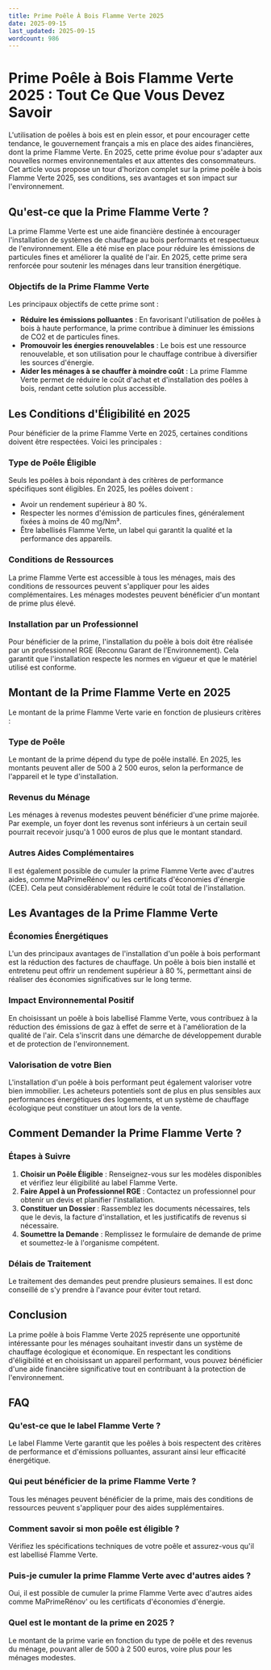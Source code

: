 ```yaml
---
title: Prime Poêle À Bois Flamme Verte 2025
date: 2025-09-15
last_updated: 2025-09-15
wordcount: 986
---
```


# Prime Poêle à Bois Flamme Verte 2025 : Tout Ce Que Vous Devez Savoir

L'utilisation de poêles à bois est en plein essor, et pour encourager cette tendance, le gouvernement français a mis en place des aides financières, dont la prime Flamme Verte. En 2025, cette prime évolue pour s'adapter aux nouvelles normes environnementales et aux attentes des consommateurs. Cet article vous propose un tour d'horizon complet sur la prime poêle à bois Flamme Verte 2025, ses conditions, ses avantages et son impact sur l'environnement.

## Qu'est-ce que la Prime Flamme Verte ?

La prime Flamme Verte est une aide financière destinée à encourager l'installation de systèmes de chauffage au bois performants et respectueux de l'environnement. Elle a été mise en place pour réduire les émissions de particules fines et améliorer la qualité de l'air. En 2025, cette prime sera renforcée pour soutenir les ménages dans leur transition énergétique.

### Objectifs de la Prime Flamme Verte

Les principaux objectifs de cette prime sont :

- **Réduire les émissions polluantes** : En favorisant l'utilisation de poêles à bois à haute performance, la prime contribue à diminuer les émissions de CO2 et de particules fines.
- **Promouvoir les énergies renouvelables** : Le bois est une ressource renouvelable, et son utilisation pour le chauffage contribue à diversifier les sources d'énergie.
- **Aider les ménages à se chauffer à moindre coût** : La prime Flamme Verte permet de réduire le coût d'achat et d'installation des poêles à bois, rendant cette solution plus accessible.

## Les Conditions d'Éligibilité en 2025

Pour bénéficier de la prime Flamme Verte en 2025, certaines conditions doivent être respectées. Voici les principales :

### Type de Poêle Éligible

Seuls les poêles à bois répondant à des critères de performance spécifiques sont éligibles. En 2025, les poêles doivent :

- Avoir un rendement supérieur à 80 %.
- Respecter les normes d'émission de particules fines, généralement fixées à moins de 40 mg/Nm³.
- Être labellisés Flamme Verte, un label qui garantit la qualité et la performance des appareils.

### Conditions de Ressources

La prime Flamme Verte est accessible à tous les ménages, mais des conditions de ressources peuvent s'appliquer pour les aides complémentaires. Les ménages modestes peuvent bénéficier d'un montant de prime plus élevé.

### Installation par un Professionnel

Pour bénéficier de la prime, l'installation du poêle à bois doit être réalisée par un professionnel RGE (Reconnu Garant de l’Environnement). Cela garantit que l'installation respecte les normes en vigueur et que le matériel utilisé est conforme.

## Montant de la Prime Flamme Verte en 2025

Le montant de la prime Flamme Verte varie en fonction de plusieurs critères :

### Type de Poêle

Le montant de la prime dépend du type de poêle installé. En 2025, les montants peuvent aller de 500 à 2 500 euros, selon la performance de l'appareil et le type d'installation.

### Revenus du Ménage

Les ménages à revenus modestes peuvent bénéficier d'une prime majorée. Par exemple, un foyer dont les revenus sont inférieurs à un certain seuil pourrait recevoir jusqu'à 1 000 euros de plus que le montant standard.

### Autres Aides Complémentaires

Il est également possible de cumuler la prime Flamme Verte avec d'autres aides, comme MaPrimeRénov' ou les certificats d'économies d'énergie (CEE). Cela peut considérablement réduire le coût total de l'installation.

## Les Avantages de la Prime Flamme Verte

### Économies Énergétiques

L'un des principaux avantages de l'installation d'un poêle à bois performant est la réduction des factures de chauffage. Un poêle à bois bien installé et entretenu peut offrir un rendement supérieur à 80 %, permettant ainsi de réaliser des économies significatives sur le long terme.

### Impact Environnemental Positif

En choisissant un poêle à bois labellisé Flamme Verte, vous contribuez à la réduction des émissions de gaz à effet de serre et à l'amélioration de la qualité de l'air. Cela s'inscrit dans une démarche de développement durable et de protection de l'environnement.

### Valorisation de votre Bien

L'installation d'un poêle à bois performant peut également valoriser votre bien immobilier. Les acheteurs potentiels sont de plus en plus sensibles aux performances énergétiques des logements, et un système de chauffage écologique peut constituer un atout lors de la vente.

## Comment Demander la Prime Flamme Verte ?

### Étapes à Suivre

1. **Choisir un Poêle Éligible** : Renseignez-vous sur les modèles disponibles et vérifiez leur éligibilité au label Flamme Verte.
2. **Faire Appel à un Professionnel RGE** : Contactez un professionnel pour obtenir un devis et planifier l'installation.
3. **Constituer un Dossier** : Rassemblez les documents nécessaires, tels que le devis, la facture d'installation, et les justificatifs de revenus si nécessaire.
4. **Soumettre la Demande** : Remplissez le formulaire de demande de prime et soumettez-le à l'organisme compétent.

### Délais de Traitement

Le traitement des demandes peut prendre plusieurs semaines. Il est donc conseillé de s'y prendre à l'avance pour éviter tout retard.

## Conclusion

La prime poêle à bois Flamme Verte 2025 représente une opportunité intéressante pour les ménages souhaitant investir dans un système de chauffage écologique et économique. En respectant les conditions d'éligibilité et en choisissant un appareil performant, vous pouvez bénéficier d'une aide financière significative tout en contribuant à la protection de l'environnement.

## FAQ

### Qu'est-ce que le label Flamme Verte ?

Le label Flamme Verte garantit que les poêles à bois respectent des critères de performance et d'émissions polluantes, assurant ainsi leur efficacité énergétique.

### Qui peut bénéficier de la prime Flamme Verte ?

Tous les ménages peuvent bénéficier de la prime, mais des conditions de ressources peuvent s'appliquer pour des aides supplémentaires.

### Comment savoir si mon poêle est éligible ?

Vérifiez les spécifications techniques de votre poêle et assurez-vous qu'il est labellisé Flamme Verte.

### Puis-je cumuler la prime Flamme Verte avec d'autres aides ?

Oui, il est possible de cumuler la prime Flamme Verte avec d'autres aides comme MaPrimeRénov' ou les certificats d'économies d'énergie.

### Quel est le montant de la prime en 2025 ?

Le montant de la prime varie en fonction du type de poêle et des revenus du ménage, pouvant aller de 500 à 2 500 euros, voire plus pour les ménages modestes.